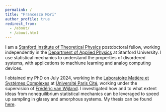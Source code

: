 ```yaml
---
permalink: /
title: "Francesco Mori"
author_profile: true
redirect_from: 
  - /about/
  - /about.html
---
```


I am a [Stanford Institute of Theoretical Physics](https://sitp.stanford.edu/) postdoctoral fellow, working independently in the [Department of Applied Physics](https://appliedphysics.stanford.edu/) at Stanford University. I use statistical mechanics to understand the properties of disordered systems, with applications to machiune learning and analog computing devices.

I obtained my PhD on July 2024, working in the [Laboratoire Matière et Systèmes Complexes](https://msc.u-paris.fr/en/home/) at [Université Paris Cité](https://u-paris.fr/), working under the supervision of [Frédéric van Wijland](https://sites.google.com/site/fvanwijland/home?authuser=0). I investigated how and to what extent ideas from nonequilibrium statistical mechanics can be leveraged to speed up sampling in glassy and amorphous systems. My thesis can be found [here](files/Ghimenti_manuscript.pdf).

